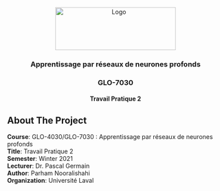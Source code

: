 <!-- PROJECT LOGO -->
<br />
<p align="center">
  <a href="https://www.ulaval.ca/en/" target="_blank">
    <img src="https://ssc.ca/sites/default/files/logo-ulaval-reseaux-sociaux.jpg" alt="Logo" width="280" height="100">
  </a>

  <h3 align="center">Apprentissage par réseaux de neurones profonds</h3>
  <h3 align="center">GLO-7030</h3>
  <h4 align="center">Travail Pratique 2</h4>
  </p>
</p>

## About The Project

**Course**: GLO-4030/GLO-7030 : Apprentissage par réseaux de neurones profonds <br>
**Title**: Travail Pratique 2 <br>
**Semester**: Winter 2021 <br>
**Lecturer**: Dr. Pascal Germain <br>
**Author**: Parham Nooralishahi <br>
**Organization**: Université Laval <br>
